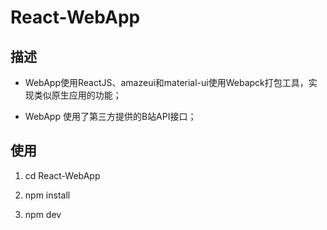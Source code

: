 # React-WebApp

## 描述
- WebApp使用ReactJS、amazeui和material-ui使用Webapck打包工具，实现类似原生应用的功能；

- WebApp 使用了第三方提供的B站API接口；

## 使用

1. cd React-WebApp

2. npm install

3. npm dev
